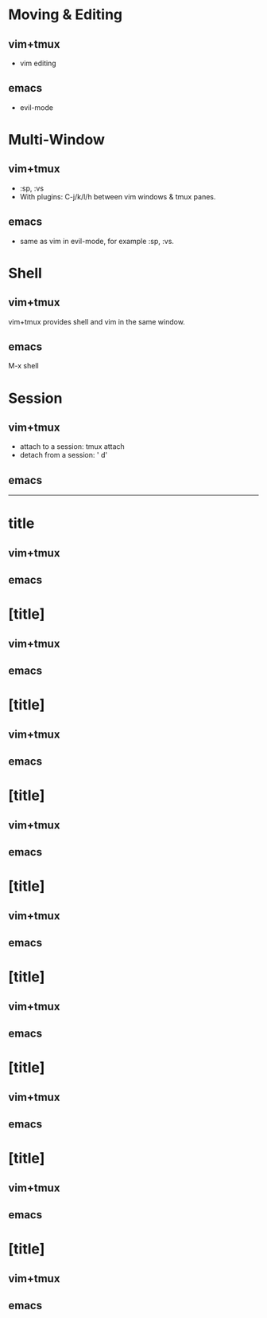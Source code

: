 # Moving & Editing
## vim+tmux
- vim editing
## emacs
- evil-mode

# Multi-Window
## vim+tmux
- :sp, :vs
- With plugins: C-j/k/l/h between vim windows & tmux panes.
## emacs
- same as vim in evil-mode, for example :sp, :vs.


# Shell
## vim+tmux
vim+tmux provides shell and vim in the same window.
## emacs
M-x shell



# Session
## vim+tmux
- attach to a session: tmux attach
- detach from a session: '<prefix> d'

## emacs


-----------------------------------------------------------

# title
## vim+tmux
## emacs

# [title]
## vim+tmux
## emacs

# [title]
## vim+tmux
## emacs

# [title]
## vim+tmux
## emacs

# [title]
## vim+tmux
## emacs

# [title]
## vim+tmux
## emacs

# [title]
## vim+tmux
## emacs

# [title]
## vim+tmux
## emacs
# [title]
## vim+tmux
## emacs
